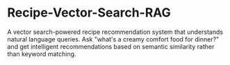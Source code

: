 # Recipe-Vector-Search-RAG
A vector search-powered recipe recommendation system that understands natural language queries. Ask "what's a creamy comfort food for dinner?" and get intelligent recommendations based on semantic similarity rather than keyword matching. 
